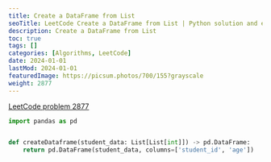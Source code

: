 ```yaml
---
title: Create a DataFrame from List
seoTitle: LeetCode Create a DataFrame from List | Python solution and explanation
description: Create a DataFrame from List
toc: true
tags: []
categories: [Algorithms, LeetCode]
date: 2024-01-01
lastMod: 2024-01-01
featuredImage: https://picsum.photos/700/155?grayscale
weight: 2877
---
```


[LeetCode problem 2877](https://leetcode.com/problems/create-a-dataframe-from-list/)

```python
import pandas as pd


def createDataframe(student_data: List[List[int]]) -> pd.DataFrame:
    return pd.DataFrame(student_data, columns=['student_id', 'age'])

```
